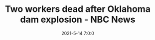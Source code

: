 ---
"title": "Two workers dead after Oklahoma dam explosion - NBC News"
"date": "2021-5-14 7:0:0"
"feed_name": "GOOGLENEWS"
"feed_website": "https://news.google.com/search?q=drilling%2Bincident&hl=en-US&gl=US&ceid=US:en"
"feed_rss": "https://news.google.com/rss/search?q=drilling%2Bincident&hl=en-US&gl=US&ceid=US:en"
"link": "https://www.nbcnews.com/news/us-news/two-workers-trapped-oklahoma-dam-after-explosion-n1267331"
"file": "_posts/2021-5-14-7-0-0_GOOGLENEWS_33ba58312dc1506123ed9a973b182d78086f5960.md"
"accident": "1"
"drilling": "1"
---